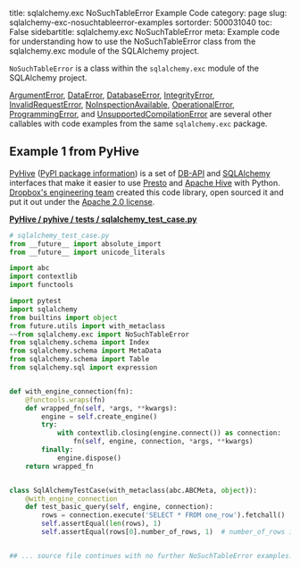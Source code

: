 title: sqlalchemy.exc NoSuchTableError Example Code
category: page
slug: sqlalchemy-exc-nosuchtableerror-examples
sortorder: 500031040
toc: False
sidebartitle: sqlalchemy.exc NoSuchTableError
meta: Example code for understanding how to use the NoSuchTableError class from the sqlalchemy.exc module of the SQLAlchemy project.


`NoSuchTableError` is a class within the `sqlalchemy.exc` module of the SQLAlchemy project.

<a href="/sqlalchemy-exc-argumenterror-examples.html">ArgumentError</a>,
<a href="/sqlalchemy-exc-dataerror-examples.html">DataError</a>,
<a href="/sqlalchemy-exc-databaseerror-examples.html">DatabaseError</a>,
<a href="/sqlalchemy-exc-integrityerror-examples.html">IntegrityError</a>,
<a href="/sqlalchemy-exc-invalidrequesterror-examples.html">InvalidRequestError</a>,
<a href="/sqlalchemy-exc-noinspectionavailable-examples.html">NoInspectionAvailable</a>,
<a href="/sqlalchemy-exc-operationalerror-examples.html">OperationalError</a>,
<a href="/sqlalchemy-exc-programmingerror-examples.html">ProgrammingError</a>,
and <a href="/sqlalchemy-exc-unsupportedcompilationerror-examples.html">UnsupportedCompilationError</a>
are several other callables with code examples from the same `sqlalchemy.exc` package.

## Example 1 from PyHive
[PyHive](https://github.com/dropbox/PyHive)
([PyPI package information](https://pypi.org/project/PyHive/))
is a set of [DB-API](https://www.python.org/dev/peps/pep-0249/)
and
[SQLAlchemy](/sqlalchemy.html)
interfaces that make it easier to use [Presto](https://prestodb.io/)
and [Apache Hive](http://hive.apache.org/) with Python.
[Dropbox's engineering team](https://www.dropbox.com/jobs/teams/engineering)
created this code library, open sourced it and put it out under
the [Apache 2.0 license](https://github.com/dropbox/PyHive/blob/master/LICENSE).

[**PyHive / pyhive / tests / sqlalchemy_test_case.py**](https://github.com/dropbox/PyHive/blob/master/pyhive/tests/sqlalchemy_test_case.py)

```python
# sqlalchemy_test_case.py
from __future__ import absolute_import
from __future__ import unicode_literals

import abc
import contextlib
import functools

import pytest
import sqlalchemy
from builtins import object
from future.utils import with_metaclass
~~from sqlalchemy.exc import NoSuchTableError
from sqlalchemy.schema import Index
from sqlalchemy.schema import MetaData
from sqlalchemy.schema import Table
from sqlalchemy.sql import expression


def with_engine_connection(fn):
    @functools.wraps(fn)
    def wrapped_fn(self, *args, **kwargs):
        engine = self.create_engine()
        try:
            with contextlib.closing(engine.connect()) as connection:
                fn(self, engine, connection, *args, **kwargs)
        finally:
            engine.dispose()
    return wrapped_fn


class SqlAlchemyTestCase(with_metaclass(abc.ABCMeta, object)):
    @with_engine_connection
    def test_basic_query(self, engine, connection):
        rows = connection.execute('SELECT * FROM one_row').fetchall()
        self.assertEqual(len(rows), 1)
        self.assertEqual(rows[0].number_of_rows, 1)  # number_of_rows is the column name


## ... source file continues with no further NoSuchTableError examples...

```

